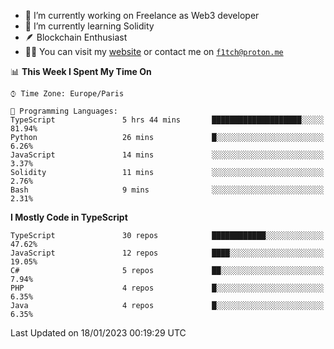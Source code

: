 - 🔭 I’m currently working on Freelance as Web3 developer
- 🌱 I’m currently learning Solidity
- 🪶 Blockchain Enthusiast
- 👨‍💻 You can visit my [website](https://f1tch.xyz) or contact me on [`f1tch@proton.me`](mailto:f1tch@proton.me)

<!--START_SECTION:waka-->
📊 **This Week I Spent My Time On** 

```text
⌚︎ Time Zone: Europe/Paris

💬 Programming Languages: 
TypeScript               5 hrs 44 mins       ████████████████████░░░░░   81.94% 
Python                   26 mins             █░░░░░░░░░░░░░░░░░░░░░░░░   6.26% 
JavaScript               14 mins             ░░░░░░░░░░░░░░░░░░░░░░░░░   3.37% 
Solidity                 11 mins             ░░░░░░░░░░░░░░░░░░░░░░░░░   2.76% 
Bash                     9 mins              ░░░░░░░░░░░░░░░░░░░░░░░░░   2.31%

```

**I Mostly Code in TypeScript** 

```text
TypeScript               30 repos            ████████████░░░░░░░░░░░░░   47.62% 
JavaScript               12 repos            ████░░░░░░░░░░░░░░░░░░░░░   19.05% 
C#                       5 repos             ██░░░░░░░░░░░░░░░░░░░░░░░   7.94% 
PHP                      4 repos             █░░░░░░░░░░░░░░░░░░░░░░░░   6.35% 
Java                     4 repos             █░░░░░░░░░░░░░░░░░░░░░░░░   6.35%

```



 Last Updated on 18/01/2023 00:19:29 UTC
<!--END_SECTION:waka-->

